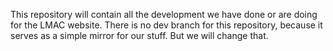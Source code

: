 This repository will contain all the development we have done or are doing for the LMAC website.
There is no dev branch for this repository, because it serves as a simple mirror for our stuff. But we will change that.
